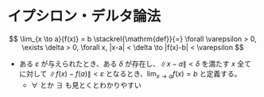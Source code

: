 # イプシロン・デルタ論法

$$
\lim_{x \to a}{f(x)} = b \stackrel{\mathrm{def}}{=} \forall \varepsilon > 0, \exists \delta > 0, \forall x, |x-a| < \delta \to |f(x)-b| < \varepsilon
$$

- ある $\varepsilon$ が与えられたとき、ある $\delta$ が存在し、$\|x-a\| < \delta$ を満たす $x$ 全てに対して $\|f(x)-f(a)\| < \varepsilon$ となるとき、$\displaystyle \lim_{x \to a}{f(x)} = b$ と定義する。
  - $\forall$ とか $\exists$ も見とくとわかりやすい
